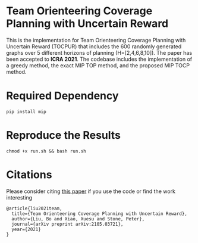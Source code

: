 # Team Orienteering Coverage Planning with Uncertain Reward
This is the implementation for Team Orienteering Coverage Planning with Uncertain Reward (TOCPUR) that includes the 600 randomly generated graphs over 5 different horizons of planning (H=[2,4,6,8,10]). The paper has been accepted to **ICRA 2021**.
The codebase includes the implementation of a greedy method, the exact MIP TOP method, and the proposed MIP TOCP method.

# Required Dependency
```
pip install mip
```

# Reproduce the Results
```
chmod +x run.sh && bash run.sh
```
# Citations
Please consider citing [this paper](https://arxiv.org/pdf/2105.03721.pdf)
 if you use the code or find the work interesting
```
@article{liu2021team,
  title={Team Orienteering Coverage Planning with Uncertain Reward},
  author={Liu, Bo and Xiao, Xuesu and Stone, Peter},
  journal={arXiv preprint arXiv:2105.03721},
  year={2021}
}
```
